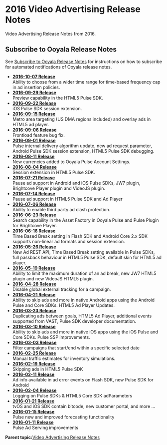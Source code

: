 # 2016 Video Advertising Release Notes

Video Advertising Release Notes from 2016.

## Subscribe to Ooyala Release Notes

See [Subscribe to Ooyala Release Notes](../../concepts/release_notes_subscribe.md) for instructions on how to subscribe for automated notifications of Ooyala release notes.

-   **[2016-10-07 Release](../../oadtech/relnotes/2016-10-07.md)**  
Ability to choose from a wider time range for time-based frequency cap in ad insertion policies.
-   **[2016-09-29 Release](../../oadtech/relnotes/2016-09-29.md)**  
Preview capability in the HTML5 Pulse SDK.
-   **[2016-09-22 Release](../../oadtech/relnotes/2016-09-22.md)**  
iOS Pulse SDK session extension.
-   **[2016-09-15 Release](../../oadtech/relnotes/2016-09-15.md)**  
Metro area targeting \(US DMA regions included\) and overlay ads in HTML5 ad player.
-   **[2016-09-06 Release](../../oadtech/relnotes/2016-09-06.md)**  
Frontload feature bug fix.
-   **[2016-09-01 Release](../../oadtech/relnotes/2016-09-01.md)**  
Pulse internal delivery algorithm update, new ad request parameter, Android Pulse SDK session extension, HTML5 Pulse SDK debugging.
-   **[2016-08-11 Release](../../oadtech/relnotes/2016-08-11.md)**  
New currencies added to Ooyala Pulse Account Settings.
-   **[2016-08-04 Release](../../oadtech/relnotes/2016-08-04.md)**  
Session extension in HTML5 Pulse SDK.
-   **[2016-07-21 Release](../../oadtech/relnotes/2016-07-21.md)**  
Pause ad support in Android and iOS Pulse SDKs, JW7 plugin, Brightcove Player plugin and VideoJS plugin.
-   **[2016-07-14 Release](../../oadtech/relnotes/2016-07-14.md)**  
Pause ad support in HTML5 Pulse SDK and Ad Player
-   **[2016-07-06 Release](../../oadtech/relnotes/2016-07-06.md)**  
Ability to enable third party ad clash protection.
-   **[2016-06-23 Release](../../oadtech/relnotes/2016-06-23.md)**  
Search capability in the Asset Factory in Ooyala Pulse and Pulse Plugin for Brightcove Player.
-   **[2016-06-16 Release](../../oadtech/relnotes/2016-06-16.md)**  
Time Based Break setting in Flash SDK and Android Core 2.x SDK supports non-linear ad formats and session extension.
-   **[2016-05-26 Release](../../oadtech/relnotes/2016-05-26.md)**  
New Ad REST API, Time Based Break setting available in Pulse SDKs, full passback behaviour in HTML5 Pulse SDK, default skin for HTML5 ad player.
-   **[2016-05-19 Release](../../oadtech/relnotes/2016-05-19.md)**  
Ability to limit the maximum duration of an ad break, new JW7 HTML5 plugin and new VideoJS HTML5 plugin.
-   **[2016-04-28 Release](../../oadtech/relnotes/2016-04-28.md)**  
Disable global external tracking for a campaign.
-   **[2016-04-21 Release](../../oadtech/relnotes/2016-04-21.md)**  
Ability to skip ads and more in native Android apps using the Android Pulse and Core SDKs. HTML5 Ad Player Updates.
-   **[2016-03-23 Release](../../oadtech/relnotes/2016-03-23.md)**  
Duplicating ads between goals, HTML5 Ad Player, additional events supported from VAST, Pulse SDK developer documentation.
-   **[2016-03-10 Release](../../oadtech/relnotes/2016-03-10.md)**  
Ability to skip ads and more in native iOS apps using the iOS Pulse and Core SDKs. Pulse SSP improvements.
-   **[2016-03-03 Release](../../oadtech/relnotes/2016-03-03.md)**  
Filter campaigns that start/end within a specific selected date
-   **[2016-02-25 Release](../../oadtech/relnotes/2016-02-25.md)**  
Manual traffic estimates for inventory simulations.
-   **[2016-02-19 Release](../../oadtech/relnotes/2016-02-19.md)**  
Skipping ads in HTML5 Pulse SDK
-   **[2016-02-11 Release](../../oadtech/relnotes/2016-02-11.md)**  
Ad info available in ad error events on Flash SDK, new Pulse SDK for Android
-   **[2016-02-04 Release](../../oadtech/relnotes/2016-02-04.md)**  
Logging on Pulse SDKs & HTML5 Core SDK adParameters
-   **[2016-01-21 Release](../../oadtech/relnotes/2016-01-21.md)**  
tvOS and iOS SDK contain bitcode, new customer portal, and more ...
-   **[2016-01-15 Release](../../oadtech/relnotes/2016-01-15.md)**  
Pulse new and improved forecasting functionality
-   **[2016-01-11 Release](../../oadtech/relnotes/2016-01-11.md)**  
Pulse Ad Serving improvements

**Parent topic:**[Video Advertising Release Notes](../../oadtech/relnotes/adtech_relnotes.md)

